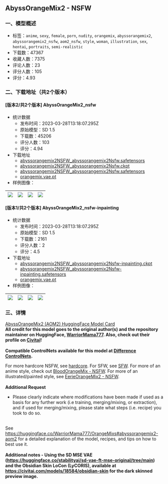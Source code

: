 ## AbyssOrangeMix2 - NSFW
### 一、模型概述

- 标签：`anime`, `sexy`, `female`, `porn`, `nudity`, `orangemix`, `abyssorangemix2`, `abyssorangemix2_nsfw`, `aom2_nsfw`, `style`, `woman`, `illustration`, `sex`, `hentai`, `portraits`, `semi-realistic`
- 下载数：47367
- 收藏人数：7375
- 评论人数：23
- 评分人数：105
- 评分：4.93

### 二、下载地址（共2个版本）

#### [版本2/共2个版本] AbyssOrangeMix2_nsfw

- 统计数据
  - 发布时间：2023-03-28T13:18:07.295Z
  - 原始模型：SD 1.5
  - 下载数：45206
  - 评分人数：103
  - 评分：4.94
- 下载地址
  - [abyssorangemix2NSFW_abyssorangemix2Nsfw.safetensors](https://civitai.com/api/download/models/5036?type=Model&format=SafeTensor&size=full&fp=fp16)
  - [abyssorangemix2NSFW_abyssorangemix2Nsfw.ckpt](https://civitai.com/api/download/models/5036?type=Pruned%20Model&format=PickleTensor&size=pruned&fp=fp16)
  - [abyssorangemix2NSFW_abyssorangemix2Nsfw.safetensors](https://civitai.com/api/download/models/5036)
  - [orangemix.vae.pt](https://civitai.com/api/download/models/5036?type=VAE&format=Other)
- 样例图像：

| <img src="https://image.civitai.com/xG1nkqKTMzGDvpLrqFT7WA/5595d43e-4ad1-45d3-739a-0dca707cf000/width=450/87056.jpeg" /> | <img src="https://image.civitai.com/xG1nkqKTMzGDvpLrqFT7WA/a358c269-0f11-4280-9092-c929cdc7bf00/width=450/239079.jpeg" /> | <img src="https://image.civitai.com/xG1nkqKTMzGDvpLrqFT7WA/d811b48b-b41a-474c-dfef-a9cc3fd97500/width=450/79510.jpeg" /> | <img src="https://image.civitai.com/xG1nkqKTMzGDvpLrqFT7WA/1bd6b74d-8b0c-425c-342d-da45f2cba400/width=450/79509.jpeg" /> |
| ---- | ---- | ---- | ---- |

#### [版本1/共2个版本] AbyssOrangeMix2_nsfw-inpainting

- 统计数据
  - 发布时间：2023-03-28T13:18:07.295Z
  - 原始模型：SD 1.5
  - 下载数：2161
  - 评分人数：2
  - 评分：4.5
- 下载地址
  - [abyssorangemix2NSFW_abyssorangemix2Nsfw-inpainting.ckpt](https://civitai.com/api/download/models/8474?type=Pruned%20Model&format=PickleTensor&size=pruned&fp=fp16)
  - [abyssorangemix2NSFW_abyssorangemix2Nsfw-inpainting.safetensors](https://civitai.com/api/download/models/8474)
  - [orangemix.vae.pt](https://civitai.com/api/download/models/8474?type=VAE&format=Other)
- 样例图像：

| <img src="https://image.civitai.com/xG1nkqKTMzGDvpLrqFT7WA/11250a46-6a13-4d52-6be8-fbcba4f71f00/width=450/87057.jpeg" /> | <img src="https://image.civitai.com/xG1nkqKTMzGDvpLrqFT7WA/f92edf61-db9c-4160-cd8e-1ec21ddc5700/width=450/239080.jpeg" /> | <img src="https://image.civitai.com/xG1nkqKTMzGDvpLrqFT7WA/7ce6466d-f0b9-4c1e-4bdc-153c33c00e00/width=450/80444.jpeg" /> | <img src="https://image.civitai.com/xG1nkqKTMzGDvpLrqFT7WA/5fe8c549-230f-4802-ef6e-856ae0326500/width=450/80443.jpeg" /> |
| ---- | ---- | ---- | ---- |


### 三、详情
<p><a target="_blank" rel="ugc" href="https://huggingface.co/WarriorMama777/OrangeMixs#abyssorangemix2-aom2">AbyssOrangeMix2 (AOM2) HuggingFace Model Card</a><br /><strong>All credit for this model goes to the original author(s) and the repository maintainer on HuggingFace, </strong><a target="_blank" rel="ugc" href="https://huggingface.co/WarriorMama777"><strong>WarriorMama777</strong></a><strong>. Also, check out their profile on </strong><a target="_blank" rel="ugc" href="https://civitai.com/user/WarriorMama777"><strong>Civitai</strong></a><strong>!</strong><br /><br /><strong>Compatible ControlNets available for this model at </strong><a target="_blank" rel="ugc" href="https://civitai.com/models/9557/abyssorangemix2-controlnets"><strong>Difference ControlNets</strong></a><strong>.</strong></p><p>For more hardcore NSFW, see <a target="_blank" rel="ugc" href="https://civitai.com/models/4451/abyssorangemix2-hardcore">hardcore</a>. For SFW, see <a target="_blank" rel="ugc" href="https://civitai.com/models/4437/abyssorangemix2-sfw">SFW</a>. For more of an anime style, check out <a target="_blank" rel="ugc" href="https://civitai.com/models/7926/bloodorangemix-nsfw-bloodorangemixhalf">BloodOrangeMix - NSFW</a>. For more of an illustrated/painted style, see <a target="_blank" rel="ugc" href="https://civitai.com/models/8375/eerieorangemix2-nsfw-eerieorangemix2half">EerieOrangeMix2 - NSFW</a>.<br /><br /><strong>Additional Request</strong></p><ul><li><p>Please clearly indicate where modifications have been made if used as a basis for any further work (i.e training, merging/mixing, or extraction), and if used for merging/mixing, please state what steps (i.e. recipe) you took to do so.</p></li></ul><p><br />See <a target="_blank" rel="ugc" href="https://huggingface.co/WarriorMama777/OrangeMixs#abyssorangemix2-aom2">https://huggingface.co/WarriorMama777/OrangeMixs#abyssorangemix2-aom2</a> for a detailed explanation of the model, recipes, and tips on how to best use it.<br /><br /><strong>Additional notes - Using the SD MSE VAE (</strong><a target="_blank" rel="ugc" href="https://huggingface.co/stabilityai/sd-vae-ft-mse-original/tree/main"><strong>https://huggingface.co/stabilityai/sd-vae-ft-mse-original/tree/main</strong></a><strong>) and the Obsidian Skin LoCon (LyCORIS), available at </strong><a target="_blank" rel="ugc" href="https://civitai.com/models/18584/obsidian-skin"><strong>https://civitai.com/models/18584/obsidian-skin</strong></a><strong> for the dark skinned preview image.</strong></p>